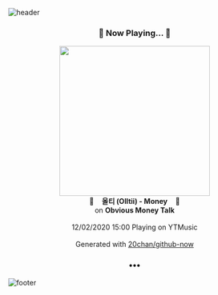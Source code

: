 ![header](https://capsule-render.vercel.app/api?type=wave&height=170&section=header&text=Hi.%20I'm%20SHIFT&fontColor=090707&fontAlignX=45&fontAlignY=65&fontSize=100)

<h3 align="center">🎵 Now Playing... 🎵</h3>
<p align="center">
  <a href="https://music.youtube.com/channel/UCPJE3mXvKJlwVxA-asfU6FA">
    <img width="300" src="https://lh3.googleusercontent.com/PaH88LJS6yCfgiv9LvfYoybpIEc03ryzxbCf4bj64LuSTt2I4E2awQ0hCFgkdzCmSSAYEmTCFqL5-sGiTw">
  </a>
  <br>
  🎵&nbsp&nbsp&nbsp <b>올티 (Olltii) - Money</b> &nbsp&nbsp&nbsp🎵
  <br>
  on <b>Obvious Money Talk</b>
  
  <br />
  <br />
  12/02/2020 15:00 Playing on YTMusic
  <br />
  <br />
  Generated with <a href="https://github.com/20chan/github-now">20chan/github-now</a>
</p>

<h3 align="center">•••</h3>

![footer](https://capsule-render.vercel.app/api?type=wave&height=150&section=footer)
